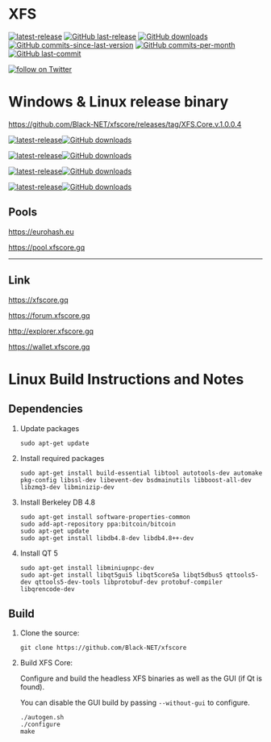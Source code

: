 
XFS
===============

[![latest-release](https://img.shields.io/github/release/Black-NET/xfscore)](https://github.com/Black-NET/xfscore/releases)
[![GitHub last-release](https://img.shields.io/github/release-date/Black-NET/xfscore)](https://github.com/Black-NET/xfscore/releases)
[![GitHub downloads](https://img.shields.io/github/downloads/Black-NET/xfscore/total)](https://github.com/Black-NET/xfscore/releases)
[![GitHub commits-since-last-version](https://img.shields.io/github/commits-since/Black-NET/xfscore/latest/master)](https://github.com/Black-NET/xfscore/graphs/commit-activity)
[![GitHub commits-per-month](https://img.shields.io/github/commit-activity/m/Black-NET/xfscore)](https://github.com/Black-NET/xfscore/graphs/code-frequency)
[![GitHub last-commit](https://img.shields.io/github/last-commit/Black-NET/xfscore)](https://github.com/Black-NET/xfscore/commits/master)

<a href="https://twitter.com/intent/follow?screen_name=MNproCoin"><img src="https://img.shields.io/twitter/follow/MNproCoin?label=XFSCore&style=social" alt="follow on Twitter"></a>

# Windows & Linux release binary

https://github.com/Black-NET/xfscore/releases/tag/XFS.Core.v.1.0.0.4

[![latest-release](https://xfscore.gq/assets/img.github/Download.xfs-qt-win.64.v.1.0.0.4.PNG)](https://github.com/Black-NET/xfscore/files/5348398/xfs-qt-win64.zip)[![GitHub downloads](https://img.shields.io/github/downloads/Black-NET/xfscore/total)](https://github.com/Black-NET/xfscore/files/5348398/xfs-qt-win64.zip)

[![latest-release](https://xfscore.gq/assets/img.github/xfs-ubuntu18-binary.PNG)](https://github.com/Black-NET/xfscore/files/5348400/xfs-ubuntu18-binary.zip)[![GitHub downloads](https://img.shields.io/github/downloads/Black-NET/xfscore/total)](https://github.com/Black-NET/xfscore/files/5348400/xfs-ubuntu18-binary.zip)

[![latest-release](https://xfscore.gq/assets/img.github/xfs-macos-binary.PNG)](https://github.com/Black-NET/xfscore/files/5348395/xfs-macos-binary.zip)[![GitHub downloads](https://img.shields.io/github/downloads/Black-NET/xfscore/total)](https://github.com/Black-NET/xfscore/files/5348395/xfs-macos-binary.zip)

[![latest-release](https://xfscore.gq/assets/img.github/xfscore-source.PNG)](https://github.com/Black-NET/xfscore/archive/XFS.Core.v.1.0.0.4.zip)[![GitHub downloads](https://img.shields.io/github/downloads/Black-NET/xfscore/total)](https://github.com/Black-NET/xfscore/archive/XFS.Core.v.1.0.0.4.zip)


## Pools

https://eurohash.eu

https://pool.xfscore.gq

----------------------
## Link

https://xfscore.gq

https://forum.xfscore.gq

http://explorer.xfscore.gq

https://wallet.xfscore.gq


Linux Build Instructions and Notes
==================================

Dependencies
----------------------
1.  Update packages

        sudo apt-get update

2.  Install required packages

        sudo apt-get install build-essential libtool autotools-dev automake pkg-config libssl-dev libevent-dev bsdmainutils libboost-all-dev libzmq3-dev libminizip-dev

3.  Install Berkeley DB 4.8

        sudo apt-get install software-properties-common
        sudo add-apt-repository ppa:bitcoin/bitcoin
        sudo apt-get update
        sudo apt-get install libdb4.8-dev libdb4.8++-dev

4.  Install QT 5

        sudo apt-get install libminiupnpc-dev
        sudo apt-get install libqt5gui5 libqt5core5a libqt5dbus5 qttools5-dev qttools5-dev-tools libprotobuf-dev protobuf-compiler libqrencode-dev

Build
----------------------
1.  Clone the source:

        git clone https://github.com/Black-NET/xfscore

2.  Build XFS Core:

    Configure and build the headless XFS binaries as well as the GUI (if Qt is found).

    You can disable the GUI build by passing `--without-gui` to configure.
        
        ./autogen.sh
        ./configure
        make




